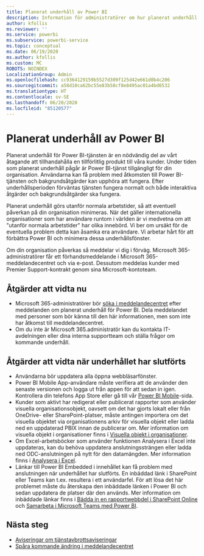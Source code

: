 ```yaml
---
title: Planerat underhåll av Power BI
description: Information för administratörer om hur planerat underhåll av Power BI påverkar deras organisation och vilka steg som de kan tänkas behöva vidta.
author: kfollis
ms.reviewer: ''
ms.service: powerbi
ms.subservice: powerbi-service
ms.topic: conceptual
ms.date: 06/19/2020
ms.author: kfollis
ms.custom: MC
ROBOTS: NOINDEX
LocalizationGroup: Admin
ms.openlocfilehash: cc9364129159b5527d309f125d42e661d0b4c206
ms.sourcegitcommit: a58d10ca62bc55e83b58cf8e8495ac01a4bd6532
ms.translationtype: HT
ms.contentlocale: sv-SE
ms.lasthandoff: 06/20/2020
ms.locfileid: "85120577"
---
```

# <a name="power-bi-planned-maintenance"></a>Planerat underhåll av Power BI

Planerat underhåll för Power BI-tjänsten är en nödvändig del av vårt åtagande att tillhandahålla en tillförlitlig produkt till våra kunder. Under tiden som planerat underhåll pågår är Power BI-tjänst tillgängligt för din organisation. Användarna kan få problem med åtkomsten till Power BI-tjänsten och bakgrundsåtgärder kan upphöra att fungera. Efter underhållsperioden förväntas tjänsten fungera normalt och både interaktiva åtgärder och bakgrundsåtgärder ska fungera.  

Planerat underhåll görs utanför normala arbetstider, så att eventuell påverkan på din organisation minimeras. När det gäller internationella organisationer som har användare runtom i världen är vi medvetna om att "utanför normala arbetstider" har olika innebörd. Vi ber om ursäkt för de eventuella problem detta kan åsamka era användare. Vi arbetar hårt för att förbättra Power BI och minimera dessa underhållsfönster.

Om din organisation påverkas så meddelar vi dig i förväg. Microsoft 365-administratörer får ett förhandsmeddelande i Microsoft 365-meddelandecentret och via e-post. Dessutom meddelas kunder med Premier Support-kontrakt genom sina Microsoft-kontoteam.

## <a name="actions-to-take-now"></a>Åtgärder att vidta nu

* Microsoft 365-administratörer bör [söka i meddelandecentret](https://admin.microsoft.com/Adminportal/Home#/MessageCenter) efter meddelanden om planerat underhåll för Power BI. Dela meddelandet med personer som bör känna till den här informationen, men som inte har åtkomst till meddelandecentret.
* Om du inte är Microsoft 365.administratör kan du kontakta IT-avdelningen eller dina interna supportteam och ställa frågor om kommande underhåll.

## <a name="actions-to-take-when-maintenance-is-complete"></a>Åtgärder att vidta när underhållet har slutförts

* Användarna bör uppdatera alla öppna webbläsarfönster.
* Power BI Mobile App-användare måste verifiera att de använder den senaste versionen och logga ut från appen för att sedan in igen. Kontrollera din telefons App Store eller gå till vår [Power BI Mobile](https://powerbi.microsoft.com/mobile/)-sida.
* Kunder som aktivt har redigerat eller publicerat rapporter som använder visuella organisationsobjekt, oavsett om det har gjorts lokalt eller från OneDrive- eller SharePoint-platser, måste antingen importera om det visuella objektet via organisationens arkiv för visuella objekt eller ladda ned en uppdaterad PBIX innan de publicerar om. Mer information om visuella objekt i organisationer finns i [Visuella objekt i organisationer](service-admin-portal.md#organization-visuals).
* Om Excel-arbetsböcker som använder funktionen Analysera i Excel inte uppdateras, kan du behöva uppdatera anslutningssträngen eller ladda ned ODC-anslutningen på nytt för den datamängden. Mer information finns i [Analysera i Excel](../collaborate-share/service-analyze-in-excel.md#connect-to-power-bi-data).
* Länkar till Power BI Embedded i innehållet kan få problem med anslutningen när underhållet har slutförts. En inbäddad länk i SharePoint eller Teams kan t.ex. resultera i ett användarfel. För att lösa det här problemet måste du återskapa den inbäddade länken i Power BI och sedan uppdatera de platser där den används. Mer information om inbäddade länkar finns i [Bädda in en rapportwebbdel i SharePoint Online](../collaborate-share/service-embed-report-spo.md) och [Samarbeta i Microsoft Teams med Power BI](../collaborate-share/service-embed-report-microsoft-teams.md).

## <a name="next-steps"></a>Nästa steg

* [Aviseringar om tjänstavbrottsaviseringar](service-interruption-notifications.md)
* [Spåra kommande ändring i meddelandecentret](https://docs.microsoft.com/microsoft-365/admin/manage/message-center?view=o365-worldwide)

